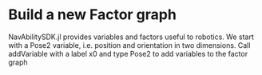 # Build a new Factor graph

NavAbilitySDK.jl provides variables and factors useful to robotics. We start with a Pose2 variable, i.e. position and orientation in two dimensions. Call addVariable with a label x0 and type Pose2 to add variables to the factor graph